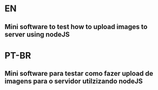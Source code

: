 # EN
## Mini software to test how to upload images to server using nodeJS

# PT-BR
## Mini software para testar como fazer upload de imagens para o servidor utilzizando nodeJS